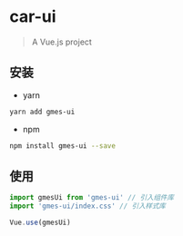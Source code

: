 # car-ui

> A Vue.js project

## 安装

- yarn

```bash
yarn add gmes-ui
```

- npm 

```bash
npm install gmes-ui --save
```

## 使用

```js
import gmesUi from 'gmes-ui' // 引入组件库
import 'gmes-ui/index.css' // 引入样式库

Vue.use(gmesUi)
```